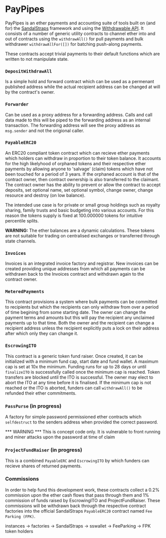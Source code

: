 # PayPipes

PayPipes is an ether payments and accounting suite of tools built on (and for) 
the [SandalStraps](https://github.com/o0ragman0o/SandalStraps) framework and
using the [Withdrawable API](https://github.com/o0ragman0o/Withdrawable).
It consists of a number of generic utility contracts to channel ether into
and out of contracts using the `withdrawAll()` for pull payments and bulk
withdrawer `withdrawAllFor([])` for batching push-along payments.

These contracts accept trivial payments to their default functions which are
written to not manipulate state.

### `DepositWithdrawAll`
Is a simple hold and forward contract which can be used
as a permenant published address while the actual recipient address can be
changed at will by the contract's owner.

### `Forwarder`
Can be used as a proxy address for a forwarding address. Calls and call data
made to this will be piped to the forwarding address as an internal transaction.
The forwarding address will see the proxy address as `msg.sender` and not the
origional caller.

### `PayableERC20`
An ERC20 compliant token contract which can recieve ether
payments which holders can withdraw in proportion to their token
balance. It accounts for the high likelyhood of orphaned tokens and their
respective ether payments by allowing anyone to 'salvage' (claim) tokens which
have not been touched for a period of 3 years.  If the orphaned account is that
of the contract owner, then contract ownership is also transferred to the
claimant.  The contract owner has the ability to prevent or allow the contract
to accept deposits, set optional name, set optional symbol, change owner, change
resource and destroy (on low balance).

The intended use case is for private or small group holdings such as royalty
sharing, family trusts and basic budgeting into various accounts. For this
reason the tokens supply is fixed at 100.000000 tokens for intuitive percentile
splits.

**WARNING:** The ether balances are a dynamic calculations. These tokens are not
suitable for trading on centralised exchanges or transferred through state
channels.

### `Invoices`
Invoices is an integrated invoice factory and registrar.  New invoices can be
created providing unique addresses from which all payments can be withdrawn back
to the Invoices contract and withdrawn again to the contract owner.

### `MeteredPayments`
This contract provisions a system where bulk payments can be committed to
recipients but which the recipients can only withdraw from over a period of time
begining from some starting date. The owner can change the payment terms and
amounts but this will pay the recipient any unclaimed payments up to that time.
Both the owner and the recipient can change a recipient address unless the
recipient explicitly puts a lock on their address after which only they can
change it.

### `EscrowingITO`
This contract is a generic token fund raiser. Once created, it can be
initialized with a minimum fund cap, start date and fund wallet. A maximum cap
is set at 10x the minimum. Funding runs for up to 28 days or until `finalizeITO`
is successfully called once the minimum cap is reached. Token transfers are
blocked until the ITO is successful.  The owner may elect to abort the ITO at
any time before it is finalised. If the minimum cap is not reached or the ITO
is aborted, funders can call `withdrawAll()` to be refunded their ether
commitments.

### `PassPurse` (in progress)
A factory for simple password permissioned ether contracts which `selfdestruct`
to the senders address when provided the correct password.

*** WARNING *** This is concept code only. It is vulnerable to 
front running and miner attacks upon the password at time of claim


### `ProjectFundRaiser` (in progress)
This is a combined `PayableERC` and `EscrowingITO` by which funders can recieve
shares of returned payments.

### Commissions
In order to help fund this development work, these contracts collect a 0.2%
commission upon the ether cash flows that pass through them and 1% commission
of funds raised by EscrowingITO and ProjectFundRaiser. These commissions
will be withdrawn back through the respective contract factories into the
official SandalStraps `PayableERC20` contract named `Fee Parking (FPK)`.

instances -> factories -> SandalStraps -> sswallet -> FeeParking -> FPK token holders
